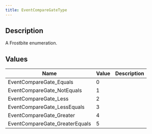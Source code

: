 ```yaml
---
title: EventCompareGateType
---
```

## Description

A Frostbite enumeration.

## Values

| Name                            | Value | Description |
| ------------------------------- | ----- | ----------- |
| EventCompareGate\_Equals        | 0     |             |
| EventCompareGate\_NotEquals     | 1     |             |
| EventCompareGate\_Less          | 2     |             |
| EventCompareGate\_LessEquals    | 3     |             |
| EventCompareGate\_Greater       | 4     |             |
| EventCompareGate\_GreaterEquals | 5     |             |
